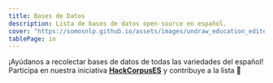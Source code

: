 ```yaml
---
title: Bases de Datos
description: Lista de bases de datos open-source en español. 
cover: "https://somosnlp.github.io/assets/images/undraw_education_edited.svg"
tablePage: in
---
```


<TableDatasetsCSV :csvFileUrl="'https://raw.githubusercontent.com/somosnlp/corpus-es/main/datasets.csv'" />

<p class="text-center mx-auto mt-8 mb-12 prose">
    ¡Ayúdanos a recolectar bases de datos de todas las variedades del español!
    Participa en nuestra iniciativa <a
        href="https://github.com/somosnlp/corpus-es"
        target='_blank'><u><b>HackCorpusES</b></u></a> y contribuye a la lista 🚀
</p>
